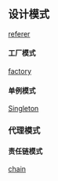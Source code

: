 ## 设计模式

[referer](https://www.cnblogs.com/tugenhua0707/p/5198407.html)

#### 工厂模式
[factory](./factory.md)

#### 单例模式
[Singleton](./singleton.md)

### 代理模式

#### 责任链模式
[chain](./chain.md)